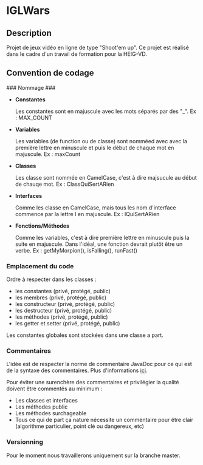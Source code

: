 IGLWars
=======

Description
-----------
Projet de jeux vidéo en ligne de type "Shoot'em up". 
Ce projet est réalisé dans le cadre d'un travail de formation pour la HEIG-VD. 


Convention de codage
--------------------

### Nommage ###

- __Constantes__
 
    Les constantes sont en majuscule avec les mots séparés par des "_". 
    Ex : MAX_COUNT 

- __Variables__

    Les variables (de function ou de classe) sont nomméed avec avec la première lettre en minuscule et puis le début de chaque mot en majuscule.
    Ex : maxCount

- __Classes__
    
    Les classe sont nommée en CamelCase, c'est à dire majsucule au début de chauqe mot.
    Ex : ClassQuiSertARien

- __Interfaces__
    
    Comme les classe en CamelCase, mais tous les nom d'interface commence par la lettre I en majuscule.
    Ex : IQuiSertARien

- __Fonctions/Méthodes__

    Comme les variables, c'est à dire première lettre en minuscule puis la suite en majuscule. Dans l'idéal, une fonction devrait plutôt être un verbe.
    Ex : getMyMorpion(), isFalling(), runFast()

### Emplacement du code ###

Ordre à respecter dans les classes : 
- les constantes (privé, protégé, public)
- les membres (privé, protégé, public)
- les constructeur (privé, protégé, public)
- les destructeur (privé, protégé, public)
- les méthodes (privé, protégé, public)
- les getter et setter (privé, protégé, public)

Les constantes globales sont stockées dans une classe a part.

### Commentaires ###

L'idée est de respecter la norme de commentaire JavaDoc pour  ce qui est de la syntaxe des commentaires. Plus d'informations [ici](https://openclassrooms.com/courses/presentation-de-la-javadoc).

Pour éviter une surenchère des commentaires et privilégier la qualité doivent être commentés au minimum :
    
- Les classes et interfaces
- Les méthodes public
- Les méthodes surchageable
- Tous ce qui de part ça nature nécessite un commentaire pour être clair (algorithme particulier, point clé ou dangereux, etc) 


### Versionning ###

Pour le moment nous travaillerons uniquement sur la branche master.

    
    


